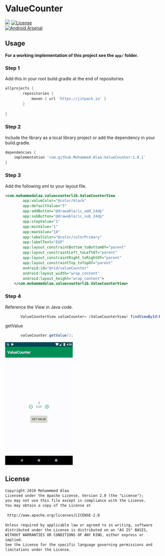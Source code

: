 # ValueCounter
[![](https://jitpack.io/v/Mohammed-Alaa/ValueCounter.svg)](https://jitpack.io/#Mohammed-Alaa/GifLoading)
[![License](https://img.shields.io/badge/license-Apache%202-green.svg)](https://www.apache.org/licenses/LICENSE-2.0)  
[![Android Arsenal](https://img.shields.io/badge/Android%20Arsenal-ValueCounter-brightgreen.svg?style=flat)](https://android-arsenal.com/details/1/7513)
## Usage

**For a working implementation of this project see the `app/` folder.**

### Step 1

Add this in your root build.gradle at the end of repositories
```groovy
allprojects {
		repositories {
			maven { url 'https://jitpack.io' }
		}
     
}
```

### Step 2

Include the library as a local library project or add the dependency in your build.gradle.

```groovy
dependencies {
    implementation 'com.github.Mohammed-Alaa:ValueCounter:1.0.1'
}
```	

### Step 3

Add the following xml to your layout file.

```xml
<com.mohammedalaa.valuecounterlib.ValueCounterView
        app:valueColor="@color/black"
        app:defaultValue="5"
        app:addButton="@drawable/ic_add_24dp"
        app:subButton="@drawable/ic_sub_24dp"
        app:stepValue="1"
        app:minValue="1"
        app:maxValue="10"
        app:labelColor="@color/colorPrimary"
        app:labelText="EGP"
        app:layout_constraintBottom_toBottomOf="parent"
        app:layout_constraintLeft_toLeftOf="parent"
        app:layout_constraintRight_toRightOf="parent"
        app:layout_constraintTop_toTopOf="parent"
        android:id="@+id/valueCounter"
        android:layout_width="wrap_content"
        android:layout_height="wrap_content">
    </com.mohammedalaa.valuecounterlib.ValueCounterView>
```

### Step 4

Reference the View in Java code.

```java
       ValueCounterView valueCounter= (ValueCounterView) findViewById(R.id.valueCounter);
```
getValue 
```java
       valueCounter.getValue();
```

  ![](/pics/demo_capture.gif)
  
  
 ## License

    Copyright 2019 Mohammmed Alaa
	Licensed under the Apache License, Version 2.0 (the "License");
	you may not use this file except in compliance with the License.
	You may obtain a copy of the License at

     http://www.apache.org/licenses/LICENSE-2.0

	Unless required by applicable law or agreed to in writing, software
	distributed under the License is distributed on an "AS IS" BASIS,
	WITHOUT WARRANTIES OR CONDITIONS OF ANY KIND, either express or implied.
	See the License for the specific language governing permissions and
	limitations under the License.
  
